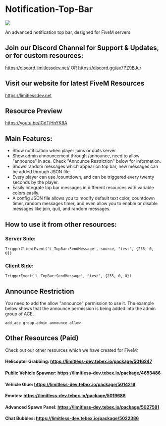 # Notification-Top-Bar
![](https://s7.gifyu.com/images/topbarfeatured.gif)

An advanced notification top bar, designed for FiveM servers

## Join our Discord Channel for Support & Updates, or for custom resources:
https://discord.limitlessdev.net/
OR
https://discord.gg/ax7PZ9BJur

## Visit our website for latest FiveM Resources
https://limitlessdev.net

## Resource Preview
https://youtu.be/ICdTjHnYK8A

## Main Features:
- Show notification when player joins or quits server
- Show admin announcement through /announce, need to allow "announce" in ace. Check "Announce Restriction" below for information.
- Shows random messages which appear on top bar, new messages can be added through JSON file.
- Every player can use /countdown, and can be triggered every twenty seconds by the player.
- Easily integrate top bar messages in different resources with variable colors easily.
- A config JSON file allows you to modify default text color, countdown timer, random messages timer, and even allow you to enable or disable messages like join, quit, and random messages.

## How to use it from other resources:
### Server Side:
```
TriggerClientEvent('L_TopBar:SendMessage', source, "test", {255, 0, 0})
```

### Client Side: 
```
TriggerEvent('L_TopBar:SendMessage', "test", {255, 0, 0})
```
## Announce Restriction
You need to add the allow "announce" permission to use it. The example below shows that the announce permission is being added into the admin group of ACE.
```
add_ace group.admin announce allow
```

## Other Resources (Paid)
Check out our other resources which we have created for FiveM:
#### Helicopter Grabbing: https://limitless-dev.tebex.io/package/5016247
#### Public Vehicle Spawner: https://limitless-dev.tebex.io/package/4653486
#### Vehicle Glue: https://limitless-dev.tebex.io/package/5014218
#### Emotes: https://limitless-dev.tebex.io/package/5019686
#### Advanced Spawn Panel: https://limitless-dev.tebex.io/package/5027581
#### Chat Bubbles: https://limitless-dev.tebex.io/package/5022386
